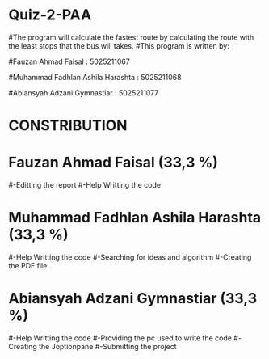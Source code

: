 # Quiz-2-PAA
#The program will calculate the fastest route by calculating the route with the least stops that the bus will takes.
#This program is written by:

#Fauzan Ahmad Faisal : 5025211067

#Muhammad Fadhlan Ashila Harashta : 5025211068

#Abiansyah Adzani Gymnastiar : 5025211077

# CONSTRIBUTION 
# Fauzan Ahmad Faisal (33,3 %)
#-Editting the report
#-Help Writting the code

# Muhammad Fadhlan Ashila Harashta (33,3 %)
#-Help Writting the code
#-Searching for ideas and algorithm
#-Creating the PDF file

# Abiansyah Adzani Gymnastiar (33,3 %)
#-Help Writting the code
#-Providing the pc used to write the code
#-Creating the Joptionpane
#-Submitting the project
